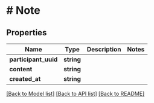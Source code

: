 # # Note

## Properties

Name | Type | Description | Notes
------------ | ------------- | ------------- | -------------
**participant_uuid** | **string** |  |
**content** | **string** |  |
**created_at** | **string** |  |

[[Back to Model list]](../../README.md#models) [[Back to API list]](../../README.md#endpoints) [[Back to README]](../../README.md)
